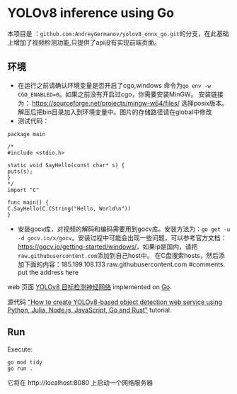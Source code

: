 # YOLOv8 inference using Go
本项目是 ：`github.com:AndreyGermanov/yolov8_onnx_go.git`的分支，在此基础上增加了视频检测功能,只提供了api没有实现前端页面。
## 环境
* 在运行之前请确认环境变量是否开启了cgo,windows 命令为`go env -w CGO_ENABLED=0`。如果之前没有开启过cgo，你需要安装MinGW。 安装链接为： <https://sourceforge.net/projects/mingw-w64/files/>
选择posix版本。解压后把bin目录加入到环境变量中。图片的存储路径请在global中修改
* 测试代码： 
```go'
package main

/*
#include <stdio.h>

static void SayHello(const char* s) {
puts(s);
}
*/
import "C"

func main() {
C.SayHello(C.CString("Hello, World\n"))
}
```
* 安装gocv库，对视频的解码和编码需要用到gocv库。安装方法为：`go get -u -d gocv.io/x/gocv`。安装过程中可能会出现一些问题，可以参考官方文档：<https://gocv.io/getting-started/windows/>，如果ip是国内，请把 `raw.githubusercontent.com`添加到自己host中。
  在C盘搜索hosts，然后添加下面的内容：185.199.108.133 raw.githubusercontent.com   #comments. put the address here

  
web 页面 [YOLOv8 目标检测神经网络](https://ultralytics.com/yolov8)
implemented on [Go](https://go.dev).

源代码 ["How to create YOLOv8-based object detection web service using Python, Julia, Node.js, JavaScript, Go and Rust"](https://dev.to/andreygermanov/how-to-create-yolov8-based-object-detection-web-service-using-python-julia-nodejs-javascript-go-and-rust-4o8e) tutorial.


## Run

Execute:

```
go mod tidy
go run .
```

它将在 http://localhost:8080 上启动一个网络服务器